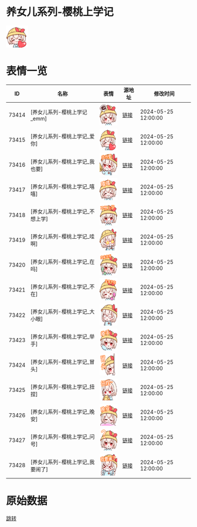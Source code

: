 # 养女儿系列-樱桃上学记

<img src="./cover.png" height="60" alt="cover" />

# 表情一览

|ID|名称|表情|源地址|修改时间|
|----|----|----|----|----|
|73414|[养女儿系列-樱桃上学记_emm]|<img src="./pic/073414_%5B养女儿系列-樱桃上学记_emm%5D.png" height="60" alt="emm"/>|[链接](https://i0.hdslb.com/bfs/garb/af53719ae926924052a6a9ba487bd3352bc7a14a.png)|2024-05-25 12:00:00|
|73415|[养女儿系列-樱桃上学记_爱你]|<img src="./pic/073415_%5B养女儿系列-樱桃上学记_爱你%5D.png" height="60" alt="爱你"/>|[链接](https://i0.hdslb.com/bfs/garb/db7b56f2c32de2b99ddc1c5fecbda962772bd54f.png)|2024-05-25 12:00:00|
|73416|[养女儿系列-樱桃上学记_我也要]|<img src="./pic/073416_%5B养女儿系列-樱桃上学记_我也要%5D.png" height="60" alt="我也要"/>|[链接](https://i0.hdslb.com/bfs/garb/3a40e16c24a3a1d7ab63f233a1f01f43b94ebaaf.png)|2024-05-25 12:00:00|
|73417|[养女儿系列-樱桃上学记_嘻嘻]|<img src="./pic/073417_%5B养女儿系列-樱桃上学记_嘻嘻%5D.png" height="60" alt="嘻嘻"/>|[链接](https://i0.hdslb.com/bfs/garb/8a06aa9ae2c50f3abfc8003d059317e852ffed5d.png)|2024-05-25 12:00:00|
|73418|[养女儿系列-樱桃上学记_不想上学]|<img src="./pic/073418_%5B养女儿系列-樱桃上学记_不想上学%5D.png" height="60" alt="不想上学"/>|[链接](https://i0.hdslb.com/bfs/garb/d28b1d9bd8c0a59c380ce16674f473332fd5c253.png)|2024-05-25 12:00:00|
|73419|[养女儿系列-樱桃上学记_哇啊]|<img src="./pic/073419_%5B养女儿系列-樱桃上学记_哇啊%5D.png" height="60" alt="哇啊"/>|[链接](https://i0.hdslb.com/bfs/garb/11c0c483440119976fa4d14b0127836237a505db.png)|2024-05-25 12:00:00|
|73420|[养女儿系列-樱桃上学记_在吗]|<img src="./pic/073420_%5B养女儿系列-樱桃上学记_在吗%5D.png" height="60" alt="在吗"/>|[链接](https://i0.hdslb.com/bfs/garb/ba81500e1e5aff3326acd51343e0a275ee65abc5.png)|2024-05-25 12:00:00|
|73421|[养女儿系列-樱桃上学记_不在]|<img src="./pic/073421_%5B养女儿系列-樱桃上学记_不在%5D.png" height="60" alt="不在"/>|[链接](https://i0.hdslb.com/bfs/garb/451aa342da8ae02500716283e10a10046d9c564b.png)|2024-05-25 12:00:00|
|73422|[养女儿系列-樱桃上学记_大小眼]|<img src="./pic/073422_%5B养女儿系列-樱桃上学记_大小眼%5D.png" height="60" alt="大小眼"/>|[链接](https://i0.hdslb.com/bfs/garb/6ea5f7e8a3829a16fb8b578b9c2c37a50f8699c8.png)|2024-05-25 12:00:00|
|73423|[养女儿系列-樱桃上学记_举手]|<img src="./pic/073423_%5B养女儿系列-樱桃上学记_举手%5D.png" height="60" alt="举手"/>|[链接](https://i0.hdslb.com/bfs/garb/fe2613baea1d63002f41bd0044589265712f2203.png)|2024-05-25 12:00:00|
|73424|[养女儿系列-樱桃上学记_冒头]|<img src="./pic/073424_%5B养女儿系列-樱桃上学记_冒头%5D.png" height="60" alt="冒头"/>|[链接](https://i0.hdslb.com/bfs/garb/7de980024c4303f6db5d59cb35ec41c2231f9085.png)|2024-05-25 12:00:00|
|73425|[养女儿系列-樱桃上学记_扭捏]|<img src="./pic/073425_%5B养女儿系列-樱桃上学记_扭捏%5D.png" height="60" alt="扭捏"/>|[链接](https://i0.hdslb.com/bfs/garb/8a87329ecdde1cecd89d0fa3ca641de4664f274d.png)|2024-05-25 12:00:00|
|73426|[养女儿系列-樱桃上学记_晚安]|<img src="./pic/073426_%5B养女儿系列-樱桃上学记_晚安%5D.png" height="60" alt="晚安"/>|[链接](https://i0.hdslb.com/bfs/garb/d945e8ef01787322d59b8c5c980268f5de919c80.png)|2024-05-25 12:00:00|
|73427|[养女儿系列-樱桃上学记_问号]|<img src="./pic/073427_%5B养女儿系列-樱桃上学记_问号%5D.png" height="60" alt="问号"/>|[链接](https://i0.hdslb.com/bfs/garb/528420158ae6507fc7cc6dd88f96b2f62b439e1a.png)|2024-05-25 12:00:00|
|73428|[养女儿系列-樱桃上学记_我要闹了]|<img src="./pic/073428_%5B养女儿系列-樱桃上学记_我要闹了%5D.png" height="60" alt="我要闹了"/>|[链接](https://i0.hdslb.com/bfs/garb/d4b13a203c5f88de508ee012110fe6857c068fe8.png)|2024-05-25 12:00:00|

# 原始数据

[跳转](./raw.json)

